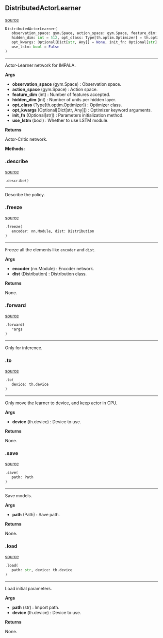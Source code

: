 #


## DistributedActorLearner
[source](https://github.com/RLE-Foundation/rllte/blob/main/rllte/xploit/policy/distributed_actor_learner.py/#L41)
```python 
DistributedActorLearner(
   observation_space: gym.Space, action_space: gym.Space, feature_dim: int,
   hidden_dim: int = 512, opt_class: Type[th.optim.Optimizer] = th.optim.Adam,
   opt_kwargs: Optional[Dict[str, Any]] = None, init_fn: Optional[str] = None,
   use_lstm: bool = False
)
```


---
Actor-Learner network for IMPALA.


**Args**

* **observation_space** (gym.Space) : Observation space.
* **action_space** (gym.Space) : Action space.
* **feature_dim** (int) : Number of features accepted.
* **hidden_dim** (int) : Number of units per hidden layer.
* **opt_class** (Type[th.optim.Optimizer]) : Optimizer class.
* **opt_kwargs** (Optional[Dict[str, Any]]) : Optimizer keyword arguments.
* **init_fn** (Optional[str]) : Parameters initialization method.
* **use_lstm** (bool) : Whether to use LSTM module.


**Returns**

Actor-Critic network.


**Methods:**


### .describe
[source](https://github.com/RLE-Foundation/rllte/blob/main/rllte/xploit/policy/distributed_actor_learner.py/#L95)
```python
.describe()
```

---
Describe the policy.

### .freeze
[source](https://github.com/RLE-Foundation/rllte/blob/main/rllte/xploit/policy/distributed_actor_learner.py/#L107)
```python
.freeze(
   encoder: nn.Module, dist: Distribution
)
```

---
Freeze all the elements like `encoder` and `dist`.


**Args**

* **encoder** (nn.Module) : Encoder network.
* **dist** (Distribution) : Distribution class.


**Returns**

None.

### .forward
[source](https://github.com/RLE-Foundation/rllte/blob/main/rllte/xploit/policy/distributed_actor_learner.py/#L135)
```python
.forward(
   *args
)
```

---
Only for inference.

### .to
[source](https://github.com/RLE-Foundation/rllte/blob/main/rllte/xploit/policy/distributed_actor_learner.py/#L138)
```python
.to(
   device: th.device
)
```

---
Only move the learner to device, and keep actor in CPU.


**Args**

* **device** (th.device) : Device to use.


**Returns**

None.

### .save
[source](https://github.com/RLE-Foundation/rllte/blob/main/rllte/xploit/policy/distributed_actor_learner.py/#L149)
```python
.save(
   path: Path
)
```

---
Save models.


**Args**

* **path** (Path) : Save path.


**Returns**

None.

### .load
[source](https://github.com/RLE-Foundation/rllte/blob/main/rllte/xploit/policy/distributed_actor_learner.py/#L161)
```python
.load(
   path: str, device: th.device
)
```

---
Load initial parameters.


**Args**

* **path** (str) : Import path.
* **device** (th.device) : Device to use.


**Returns**

None.
